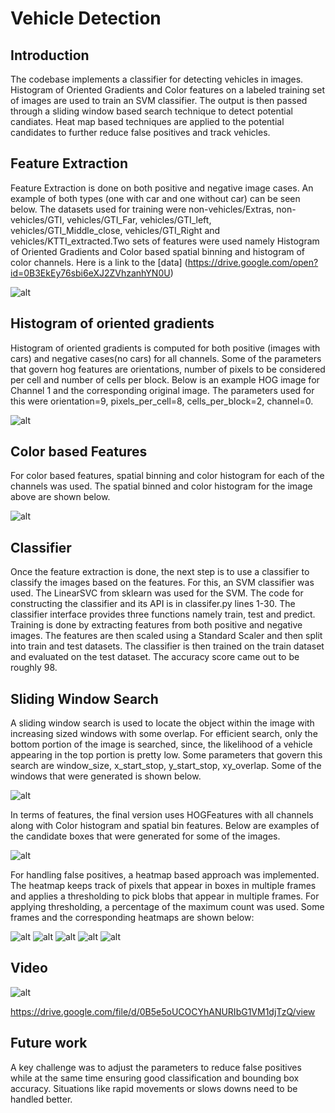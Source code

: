 # Vehicle Detection

## Introduction

The codebase implements a classifier for detecting vehicles in images. Histogram of Oriented Gradients and Color features on a labeled training set of images are used to train an SVM classifier. The output is then passed through a sliding window based search technique to detect potential candiates. Heat map based techniques are applied to the potential candidates to further reduce false positives and track vehicles.

## Feature Extraction

Feature Extraction is done on both positive and negative image cases. An example of both types (one with car and one without car) can be seen below. The datasets used for training were non-vehicles/Extras, non-vehicles/GTI,  vehicles/GTI_Far, vehicles/GTI_left, vehicles/GTI_Middle_close, vehicles/GTI_Right and vehicles/KTTI_extracted.Two sets of features were used namely Histogram of Oriented Gradients and Color based spatial binning and histogram of color channels. Here is a link to the [data] (https://drive.google.com/open?id=0B3EkEy76sbi6eXJ2ZVhzanhYN0U)

![alt](https://github.com/karamach/vision/blob/karamach/vehicle_detection/vehicle_detection/images/train_data.png)

## Histogram of oriented gradients

Histogram of oriented gradients is computed for  both positive (images with cars) and negative cases(no cars) for all channels.  Some of the parameters that govern hog features are orientations, number of pixels to be considered per cell and number of cells per block.  Below is an example HOG image for Channel 1 and the corresponding original image. The parameters used for this were orientation=9, pixels_per_cell=8, cells_per_block=2, channel=0.

![alt](https://github.com/karamach/vision/blob/karamach/vehicle_detection/vehicle_detection/images/hog.png)

## Color based Features

For color based features, spatial binning and color histogram for each of the channels was used. The spatial binned and color histogram for the image above are shown below.

![alt](https://github.com/karamach/vision/blob/karamach/vehicle_detection/vehicle_detection/images/hist.png)

## Classifier

Once the feature extraction is done, the next step is to use a classifier to classify the images based on the features. For this, an SVM classifier was used. The LinearSVC from sklearn was used for the SVM.  The code for constructing the classifier and its API is in classifer.py lines 1-30. The classifier interface provides three functions namely train, test and predict. Training is done by extracting features from both positive and negative images. The features are then scaled using a Standard Scaler and then split into train and test datasets. The classifier is then trained on the train dataset and evaluated on the test dataset. The accuracy score came out to be roughly 98. 

## Sliding Window Search

A sliding window search is used to locate the object within the image with increasing sized windows with some overlap. For efficient search, only the bottom portion of the image is searched, since, the likelihood of a vehicle appearing in the top portion is pretty low. Some parameters that govern this search are window_size, x_start_stop, y_start_stop, xy_overlap.  Some of the windows that were generated is shown below.

![alt](https://github.com/karamach/vision/blob/karamach/vehicle_detection/vehicle_detection/images/sliding_window.png)

In terms of features, the final version uses HOGFeatures with all channels along with Color histogram and spatial bin features.
Below are examples of the candidate boxes that were generated for some of the images.

![alt](https://github.com/karamach/vision/blob/karamach/vehicle_detection/vehicle_detection/images/candidate_boxes.png)

For handling false positives, a heatmap based approach was implemented. The heatmap keeps track of pixels that appear in boxes in multiple frames and applies a thresholding to pick blobs that appear in multiple frames. For applying thresholding, a percentage of the maximum count was used. Some frames and the corresponding heatmaps are shown below:

![alt](https://github.com/karamach/vision/blob/karamach/vehicle_detection/vehicle_detection/images/hm1.png)
![alt](https://github.com/karamach/vision/blob/karamach/vehicle_detection/vehicle_detection/images/hm2.png)
![alt](https://github.com/karamach/vision/blob/karamach/vehicle_detection/vehicle_detection/images/hm3.png)
![alt](https://github.com/karamach/vision/blob/karamach/vehicle_detection/vehicle_detection/images/chm.png)
![alt](https://github.com/karamach/vision/blob/karamach/vehicle_detection/vehicle_detection/images/bb.png)

## Video

![alt](https://github.com/karamach/vision/blob/karamach/vehicle_detection/vehicle_detection/images/vid.png)

https://drive.google.com/file/d/0B5e5oUCOCYhANURIbG1VM1djTzQ/view

## Future work

A key challenge was to adjust the parameters to reduce false positives while at the same time ensuring good classification and bounding box accuracy. Situations like rapid movements or slows downs need to be handled better.

